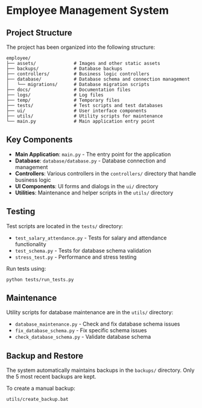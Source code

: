 # Employee Management System

## Project Structure

The project has been organized into the following structure:

```
employee/
├── assets/              # Images and other static assets
├── backups/             # Database backups
├── controllers/         # Business logic controllers
├── database/            # Database schema and connection management
│   └── migrations/      # Database migration scripts
├── docs/                # Documentation files
├── logs/                # Log files
├── temp/                # Temporary files
├── tests/               # Test scripts and test databases
├── ui/                  # User interface components
├── utils/               # Utility scripts for maintenance
└── main.py              # Main application entry point
```

## Key Components

- **Main Application**: `main.py` - The entry point for the application
- **Database**: `database/database.py` - Database connection and management
- **Controllers**: Various controllers in the `controllers/` directory that handle business logic
- **UI Components**: UI forms and dialogs in the `ui/` directory
- **Utilities**: Maintenance and helper scripts in the `utils/` directory

## Testing

Test scripts are located in the `tests/` directory:

- `test_salary_attendance.py` - Tests for salary and attendance functionality
- `test_schema.py` - Tests for database schema validation
- `stress_test.py` - Performance and stress testing

Run tests using:
```
python tests/run_tests.py
```

## Maintenance

Utility scripts for database maintenance are in the `utils/` directory:

- `database_maintenance.py` - Check and fix database schema issues
- `fix_database_schema.py` - Fix specific schema issues
- `check_database_schema.py` - Validate database schema

## Backup and Restore

The system automatically maintains backups in the `backups/` directory. Only the 5 most recent backups are kept.

To create a manual backup:
```
utils/create_backup.bat
```
